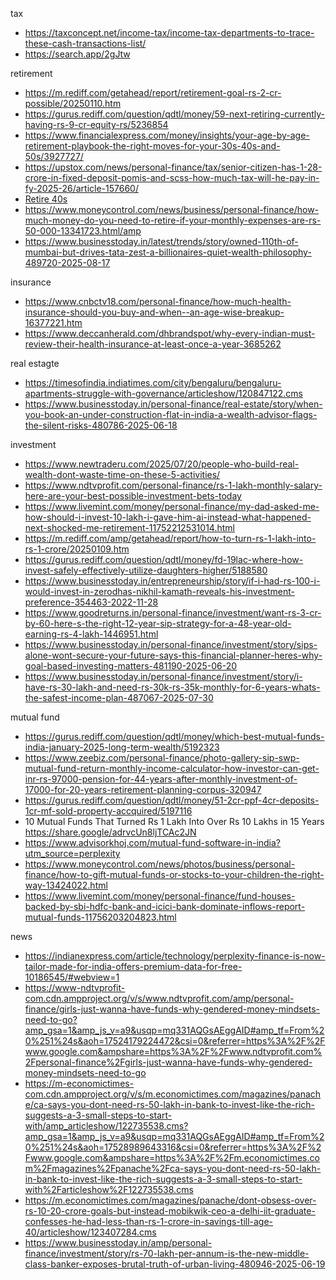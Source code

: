 tax
* https://taxconcept.net/income-tax/income-tax-departments-to-trace-these-cash-transactions-list/
* https://search.app/2gJtw


retirement
* https://m.rediff.com/getahead/report/retirement-goal-rs-2-cr-possible/20250110.htm
* https://gurus.rediff.com/question/qdtl/money/59-next-retiring-currently-having-rs-9-cr-equity-rs/5236854
* https://www.financialexpress.com/money/insights/your-age-by-age-retirement-playbook-the-right-moves-for-your-30s-40s-and-50s/3927727/
* https://upstox.com/news/personal-finance/tax/senior-citizen-has-1-28-crore-in-fixed-deposit-pomis-and-scss-how-much-tax-will-he-pay-in-fy-2025-26/article-157660/
* [Retire 40s](https://www.timesnownews.com/web-stories/business/early-retirement-10-expert-financial-tips-to-help-you-retire-in-your-40s/photostory/106979868.cms)
* https://www.moneycontrol.com/news/business/personal-finance/how-much-money-do-you-need-to-retire-if-your-monthly-expenses-are-rs-50-000-13341723.html/amp
* https://www.businesstoday.in/latest/trends/story/owned-110th-of-mumbai-but-drives-tata-zest-a-billionaires-quiet-wealth-philosophy-489720-2025-08-17

insurance
* https://www.cnbctv18.com/personal-finance/how-much-health-insurance-should-you-buy-and-when--an-age-wise-breakup-16377221.htm
* https://www.deccanherald.com/dhbrandspot/why-every-indian-must-review-their-health-insurance-at-least-once-a-year-3685262

real estagte
* https://timesofindia.indiatimes.com/city/bengaluru/bengaluru-apartments-struggle-with-governance/articleshow/120847122.cms
* https://www.businesstoday.in/personal-finance/real-estate/story/when-you-book-an-under-construction-flat-in-india-a-wealth-advisor-flags-the-silent-risks-480786-2025-06-18


investment
* https://www.newtraderu.com/2025/07/20/people-who-build-real-wealth-dont-waste-time-on-these-5-activities/
* https://www.ndtvprofit.com/personal-finance/rs-1-lakh-monthly-salary-here-are-your-best-possible-investment-bets-today
* https://www.livemint.com/money/personal-finance/my-dad-asked-me-how-should-i-invest-10-lakh-i-gave-him-ai-instead-what-happened-next-shocked-me-retirement-11752212531014.html
* https://m.rediff.com/amp/getahead/report/how-to-turn-rs-1-lakh-into-rs-1-crore/20250109.htm
* https://gurus.rediff.com/question/qdtl/money/fd-19lac-where-how-invest-safely-effectively-utilize-daughters-higher/5188580
* https://www.businesstoday.in/entrepreneurship/story/if-i-had-rs-100-i-would-invest-in-zerodhas-nikhil-kamath-reveals-his-investment-preference-354463-2022-11-28
* https://www.goodreturns.in/personal-finance/investment/want-rs-3-cr-by-60-here-s-the-right-12-year-sip-strategy-for-a-48-year-old-earning-rs-4-lakh-1446951.html
* https://www.businesstoday.in/personal-finance/investment/story/sips-alone-wont-secure-your-future-says-this-financial-planner-heres-why-goal-based-investing-matters-481190-2025-06-20
* https://www.businesstoday.in/personal-finance/investment/story/i-have-rs-30-lakh-and-need-rs-30k-rs-35k-monthly-for-6-years-whats-the-safest-income-plan-487067-2025-07-30

mutual fund
* https://gurus.rediff.com/question/qdtl/money/which-best-mutual-funds-india-january-2025-long-term-wealth/5192323
* https://www.zeebiz.com/personal-finance/photo-gallery-sip-swp-mutual-fund-return-monthly-income-calculator-how-investor-can-get-inr-rs-97000-pension-for-44-years-after-monthly-investment-of-17000-for-20-years-retirement-planning-corpus-320947
* https://gurus.rediff.com/question/qdtl/money/51-2cr-ppf-4cr-deposits-1cr-mf-sold-property-accquired/5197116
* 10 Mutual Funds That Turned Rs 1 Lakh Into Over Rs 10 Lakhs in 15 Years https://share.google/adrvcUn8ljTCAc2JN
* https://www.advisorkhoj.com/mutual-fund-software-in-india?utm_source=perplexity
* https://www.moneycontrol.com/news/photos/business/personal-finance/how-to-gift-mutual-funds-or-stocks-to-your-children-the-right-way-13424022.html
* https://www.livemint.com/money/personal-finance/fund-houses-backed-by-sbi-hdfc-bank-and-icici-bank-dominate-inflows-report-mutual-funds-11756203204823.html

news
* https://indianexpress.com/article/technology/perplexity-finance-is-now-tailor-made-for-india-offers-premium-data-for-free-10186545/#webview=1
* https://www-ndtvprofit-com.cdn.ampproject.org/v/s/www.ndtvprofit.com/amp/personal-finance/girls-just-wanna-have-funds-why-gendered-money-mindsets-need-to-go?amp_gsa=1&amp_js_v=a9&usqp=mq331AQGsAEggAID#amp_tf=From%20%251%24s&aoh=17524179224472&csi=0&referrer=https%3A%2F%2Fwww.google.com&ampshare=https%3A%2F%2Fwww.ndtvprofit.com%2Fpersonal-finance%2Fgirls-just-wanna-have-funds-why-gendered-money-mindsets-need-to-go
* https://m-economictimes-com.cdn.ampproject.org/v/s/m.economictimes.com/magazines/panache/ca-says-you-dont-need-rs-50-lakh-in-bank-to-invest-like-the-rich-suggests-a-3-small-steps-to-start-with/amp_articleshow/122735538.cms?amp_gsa=1&amp_js_v=a9&usqp=mq331AQGsAEggAID#amp_tf=From%20%251%24s&aoh=17528989643316&csi=0&referrer=https%3A%2F%2Fwww.google.com&ampshare=https%3A%2F%2Fm.economictimes.com%2Fmagazines%2Fpanache%2Fca-says-you-dont-need-rs-50-lakh-in-bank-to-invest-like-the-rich-suggests-a-3-small-steps-to-start-with%2Farticleshow%2F122735538.cms
* https://m.economictimes.com/magazines/panache/dont-obsess-over-rs-10-20-crore-goals-but-instead-mobikwik-ceo-a-delhi-iit-graduate-confesses-he-had-less-than-rs-1-crore-in-savings-till-age-40/articleshow/123407284.cms
* https://www.businesstoday.in/amp/personal-finance/investment/story/rs-70-lakh-per-annum-is-the-new-middle-class-banker-exposes-brutal-truth-of-urban-living-480946-2025-06-19

